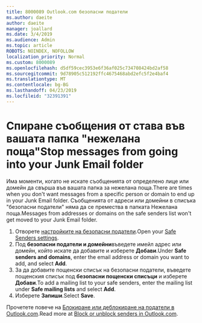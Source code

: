 ```yaml
---
title: 8000089 Outlook.com безопасни податели
ms.author: daeite
author: daeite
manager: joallard
ms.date: 3/4/2019
ms.audience: Admin
ms.topic: article
ROBOTS: NOINDEX, NOFOLLOW
localization_priority: Normal
ms.custom: 8000089
ms.openlocfilehash: d5df59cec3953e6f36af025c734708424bd2af58
ms.sourcegitcommit: 9d78905c512192ffc4675468abd2efc5f2e4baf4
ms.translationtype: MT
ms.contentlocale: bg-BG
ms.lasthandoff: 04/23/2019
ms.locfileid: "32391391"
---
```

# <a name="stop-messages-from-going-into-your-junk-email-folder"></a><span data-ttu-id="8cf69-102">Спиране съобщения от става във вашата папка "нежелана поща"</span><span class="sxs-lookup"><span data-stu-id="8cf69-102">Stop messages from going into your Junk Email folder</span></span>

<span data-ttu-id="8cf69-103">Има моменти, когато не искате съобщенията от определено лице или домейн да свърша във вашата папка за нежелана поща.</span><span class="sxs-lookup"><span data-stu-id="8cf69-103">There are times when you don't want messages from a specific person or domain to end up in your Junk Email folder.</span></span> <span data-ttu-id="8cf69-104">Съобщенията от адреси или домейни в списъка "безопасни податели" няма да се премества в папката Нежелана поща.</span><span class="sxs-lookup"><span data-stu-id="8cf69-104">Messages from addresses or domains on the safe senders list won't get moved to your Junk Email folder.</span></span>

1. <span data-ttu-id="8cf69-105">Отворете [настройките на безопасни податели](https://go.microsoft.com/fwlink/?linkid=2035804).</span><span class="sxs-lookup"><span data-stu-id="8cf69-105">Open your [Safe Senders settings](https://go.microsoft.com/fwlink/?linkid=2035804).</span></span>
2. <span data-ttu-id="8cf69-106">Под **безопасни податели и домейни**въведете имейл адрес или домейн, който искате да добавите и изберете **Добави**.</span><span class="sxs-lookup"><span data-stu-id="8cf69-106">Under **Safe senders and domains**, enter the email address or domain you want to add, and select **Add**.</span></span>
3. <span data-ttu-id="8cf69-107">За да добавите пощенски списък на безопасни податели, въведете пощенския списък под **безопасни пощенски списъци** и изберете **Добави**.</span><span class="sxs-lookup"><span data-stu-id="8cf69-107">To add a mailing list to your safe senders, enter the mailing list under **Safe mailing lists** and select **Add**.</span></span>
4. <span data-ttu-id="8cf69-108">Изберете **Запиши**.</span><span class="sxs-lookup"><span data-stu-id="8cf69-108">Select **Save**.</span></span>

<span data-ttu-id="8cf69-109">Прочетете повече на [Блокиране или деблокиране на податели в Outlook.com](https://support.office.com/article/afba1c94-77bb-4f50-8b85-057cf52f4d5e).</span><span class="sxs-lookup"><span data-stu-id="8cf69-109">Read more at [Block or unblock senders in Outlook.com](https://support.office.com/article/afba1c94-77bb-4f50-8b85-057cf52f4d5e).</span></span>
